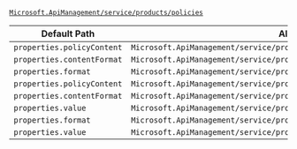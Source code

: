 [`Microsoft.ApiManagement/service/products/policies`](https://docs.microsoft.com/en-us/azure/templates/microsoft.apimanagement/service/products/policies)

| Default Path | Alias |
|---|---|
| `properties.policyContent` | `Microsoft.ApiManagement/service/products/policies/policyContent` |
| `properties.contentFormat` | `Microsoft.ApiManagement/service/products/policies/contentFormat` |
| `properties.format` | `Microsoft.ApiManagement/service/products/policies/format` |
| `properties.policyContent` | `Microsoft.ApiManagement/service/products/policies/policy.policyContent` |
| `properties.contentFormat` | `Microsoft.ApiManagement/service/products/policies/policy.contentFormat` |
| `properties.value` | `Microsoft.ApiManagement/service/products/policies/policy.value` |
| `properties.format` | `Microsoft.ApiManagement/service/products/policies/policy.format` |
| `properties.value` | `Microsoft.ApiManagement/service/products/policies/value` |

